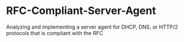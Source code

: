 # RFC-Compliant-Server-Agent
 Analyzing and implementing a server agent for DHCP, DNS, or HTTP/2 protocols that is compliant with the RFC
